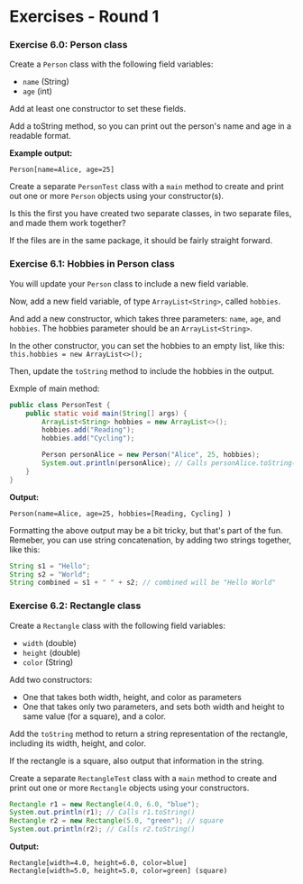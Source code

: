 # Exercises - Round 1

### Exercise 6.0: Person class

Create a `Person` class with the following field variables:
- `name` (String)
- `age` (int)

Add at least one constructor to set these fields.

Add a toString method, so you can print out the person's name and age in a readable format.

**Example output:**
```
Person[name=Alice, age=25]
```

Create a separate `PersonTest` class with a `main` method to create and print out one or more `Person` objects using your constructor(s).

Is this the first you have created two separate classes, in two separate files, and made them work together?

If the files are in the same package, it should be fairly straight forward.

### Exercise 6.1: Hobbies in Person class

You will update your `Person` class to include a new field variable.

Now, add a new field variable, of type `ArrayList<String>`, called `hobbies`.

And add a new constructor, which takes three parameters: `name`, `age`, and `hobbies`. The hobbies parameter should be an `ArrayList<String>`.

In the other constructor, you can set the hobbies to an empty list, like this: `this.hobbies = new ArrayList<>();`

Then, update the `toString` method to include the hobbies in the output.

Exmple of main method:
```java
public class PersonTest {
    public static void main(String[] args) {
        ArrayList<String> hobbies = new ArrayList<>();
        hobbies.add("Reading");
        hobbies.add("Cycling");

        Person personAlice = new Person("Alice", 25, hobbies);
        System.out.println(personAlice); // Calls personAlice.toString()
    }
}
```

**Output:**
```
Person(name=Alice, age=25, hobbies=[Reading, Cycling] )
```

Formatting the above output may be a bit tricky, but that's part of the fun. Remeber, you can use string concatenation, by adding two strings together, like this:
```java
String s1 = "Hello";
String s2 = "World";
String combined = s1 + " " + s2; // combined will be "Hello World"
```

### Exercise 6.2: Rectangle class

Create a `Rectangle` class with the following field variables:
- `width` (double)
- `height` (double)
- `color` (String)

Add two constructors:
- One that takes both width, height, and color as parameters
- One that takes only two parameters, and sets both width and height to same value (for a square), and a color.

Add the `toString` method to return a string representation of the rectangle, including its width, height, and color.

If the rectangle is a square, also output that information in the string.

Create a separate `RectangleTest` class with a `main` method to create and print out one or more `Rectangle` objects using your constructors.

```java
Rectangle r1 = new Rectangle(4.0, 6.0, "blue");
System.out.println(r1); // Calls r1.toString()
Rectangle r2 = new Rectangle(5.0, "green"); // square
System.out.println(r2); // Calls r2.toString()
```

**Output:**
```
Rectangle[width=4.0, height=6.0, color=blue]
Rectangle[width=5.0, height=5.0, color=green] (square)
```